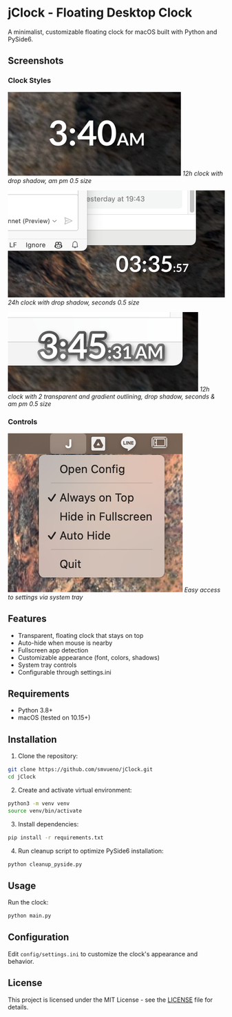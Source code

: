 # jClock - Floating Desktop Clock

A minimalist, customizable floating clock for macOS built with Python and PySide6.

## Screenshots

### Clock Styles
![12h clock with drop shadow](screenshots/design_idea2.png)
*12h clock with drop shadow, am pm 0.5 size*

![24h clock with seconds](screenshots/design_idea1.png)
*24h clock with drop shadow, seconds 0.5 size*

![12h clock with outlining](screenshots/design_idea3.png)
*12h clock with 2 transparent and gradient outlining, drop shadow, seconds & am pm 0.5 size*

### Controls
![System Tray Menu](screenshots/tray_menu.png)
*Easy access to settings via system tray*

## Features
- Transparent, floating clock that stays on top
- Auto-hide when mouse is nearby
- Fullscreen app detection
- Customizable appearance (font, colors, shadows)
- System tray controls
- Configurable through settings.ini

## Requirements
- Python 3.8+
- macOS (tested on 10.15+)

## Installation
1. Clone the repository:
```bash
git clone https://github.com/smvueno/jClock.git
cd jClock
```

2. Create and activate virtual environment:
```bash
python3 -m venv venv
source venv/bin/activate
```

3. Install dependencies:
```bash
pip install -r requirements.txt
```

4. Run cleanup script to optimize PySide6 installation:
```bash
python cleanup_pyside.py
```

## Usage
Run the clock:
```bash
python main.py
```

## Configuration
Edit `config/settings.ini` to customize the clock's appearance and behavior.

## License
This project is licensed under the MIT License - see the [LICENSE](LICENSE) file for details.